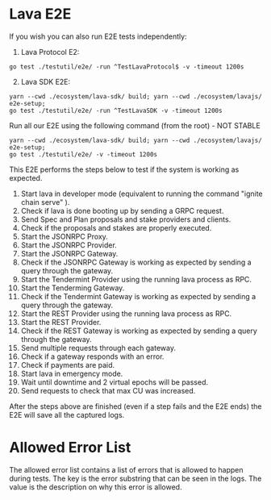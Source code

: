 # Lava E2E

If you wish you can also run E2E tests independently:

1. Lava Protocol E2:

```
go test ./testutil/e2e/ -run ^TestLavaProtocol$ -v -timeout 1200s
```

2. Lava SDK E2E:

```
yarn --cwd ./ecosystem/lava-sdk/ build; yarn --cwd ./ecosystem/lavajs/ e2e-setup;
go test ./testutil/e2e/ -run ^TestLavaSDK -v -timeout 1200s
```

Run all our E2E using the following command (from the root) - NOT STABLE

```
yarn --cwd ./ecosystem/lava-sdk/ build; yarn --cwd ./ecosystem/lavajs/ e2e-setup;
go test ./testutil/e2e/ -v -timeout 1200s
```


This E2E performs the steps below to test if the system is working as expected.

1. Start lava in developer mode (equivalent to running the command "ignite chain serve" ).
2. Check if lava is done booting up by sending a GRPC request.
3. Send Spec and Plan proposals and stake providers and clients.
4. Check if the proposals and stakes are properly executed.
5. Start the JSONRPC Proxy.
6. Start the JSONRPC Provider.
7. Start the JSONRPC Gateway.
8. Check if the JSONRPC Gateway is working as expected by sending a query through the gateway.
9. Start the Tendermint Provider using the running lava process as RPC.
10. Start the Tenderming Gateway.
11. Check if the Tendermint Gateway is working as expected by sending a query through the gateway.
12. Start the REST Provider using the running lava process as RPC.
13. Start the REST Provider.
14. Check if the REST Gateway is working as expected by sending a query through the gateway.
15. Send multiple requests through each gateway.
16. Check if a gateway responds with an error.
17. Check if payments are paid.
18. Start lava in emergency mode.
19. Wait until downtime and 2 virtual epochs will be passed.
20. Send requests to check that max CU was increased. 

After the steps above are finished (even if a step fails and the E2E ends) the E2E will save all the captured logs.

# Allowed Error List

The allowed error list contains a list of errors that is allowed to happen during tests. The key is the error substring that can be seen in the logs. The value is the description on why this error is allowed. 
